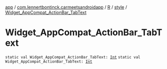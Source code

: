 [app](../../../index.md) / [com.lennertbontinck.carmeetsandroidapp](../../index.md) / [R](../index.md) / [style](index.md) / [Widget_AppCompat_ActionBar_TabText](./-widget_-app-compat_-action-bar_-tab-text.md)

# Widget_AppCompat_ActionBar_TabText

`static val Widget_AppCompat_ActionBar_TabText: `[`Int`](https://kotlinlang.org/api/latest/jvm/stdlib/kotlin/-int/index.html)
`static val Widget_AppCompat_ActionBar_TabText: `[`Int`](https://kotlinlang.org/api/latest/jvm/stdlib/kotlin/-int/index.html)